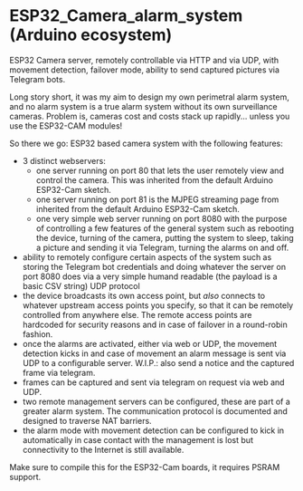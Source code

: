 # ESP32_Camera_alarm_system (Arduino ecosystem)
ESP32 Camera server, remotely controllable via HTTP and via UDP, with movement detection, failover mode, 
ability to send captured pictures via Telegram bots.

Long story short, it was my aim to design my own perimetral alarm system, and no alarm system is a true alarm system without
its own surveillance cameras. Problem is, cameras cost and costs stack up rapidly...
unless you use the ESP32-CAM modules!

So there we go: ESP32 based camera system with the following features:

- 3 distinct webservers:
  - one server running on port 80 that lets the user remotely view and control the camera. 
    This was inherited from the default Arduino ESP32-Cam sketch.
  - one server running on port 81 is the MJPEG streaming page from inherited from the default Arduino ESP32-Cam sketch.
  - one very simple web server running on port 8080 with the purpose of controlling a few features of the general system such 
    as rebooting the device, turning of the camera, putting the system to sleep, taking a picture and sending it via Telegram, 
    turning the alarms on and off.
- ability to remotely configure certain aspects of the system such as storing the Telegram bot credentials and doing whatever 
  the server on port 8080 does via a very simple humand readable (the payload is a basic CSV string) UDP protocol
- the device broadcasts its own access point, but *also* connects to whatever upstream access points you specify, so that it 
  can be remotely controlled from anywhere else. The remote access points are hardcoded for security reasons and in case of 
  failover in a round-robin fashion.
- once the alarms are activated, either via web or UDP, the movement detection kicks in and case of movement an alarm message
  is sent via UDP to a configurable server. W.I.P.: also send a notice and the captured frame via telegram. 
- frames can be captured and sent via telegram on request via web and UDP.
- two remote management servers can be configured, these are part of a greater alarm system. The communication protocol
  is documented and designed to traverse NAT barriers. 
- the alarm mode with movement detection can be configured to kick in automatically in case contact with the management
  is lost but connectivity to the Internet is still available. 

Make sure to compile this for the ESP32-Cam boards, it requires PSRAM support.
